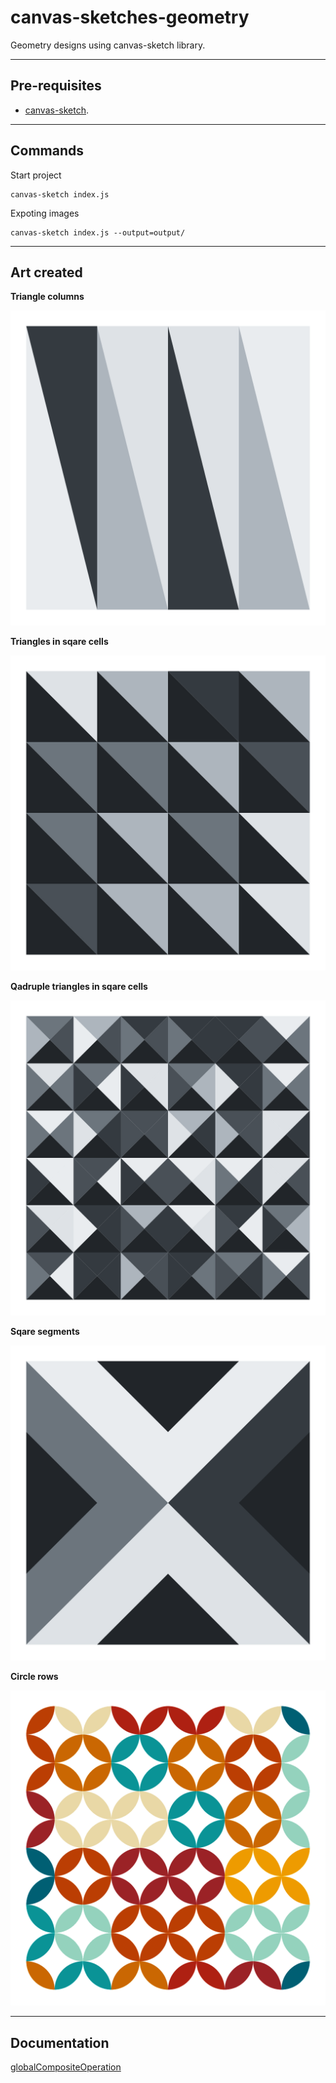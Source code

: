 # canvas-sketches-geometry
Geometry designs using canvas-sketch library.

----------------------------------------------------------------

## Pre-requisites

- [canvas-sketch](https://github.com/mattdesl/canvas-sketch).
----------------------------------------------------------------

## Commands 

Start project 
```
canvas-sketch index.js
```
Expoting images 
```
canvas-sketch index.js --output=output/
```
----------------------------------------------------------------
## Art created
**Triangle columns**

![Triangle columns](output/triangleColumns/2022.01.12-21.01.24.png)

**Triangles in sqare cells**

![Triangles in sqare cells](output/triangleSqareCells/2022.01.12-21.52.03.png)

**Qadruple triangles in sqare cells**

![Triangles in sqare cells](output/qadrupleTrianglesSqareCells/2022.01.13-17.53.30.png)

**Sqare segments**

![Sqare segments](output/sqareSegments/2022.01.13-20.50.19.png)

**Circle rows**

![Sqare segments](output/circleRows/2022.04.01-21.16.30.png)

----------------------------------------------------------------

## Documentation 

[globalCompositeOperation](!https://www.w3schools.com/tags/canvas_globalcompositeoperation.asp)
